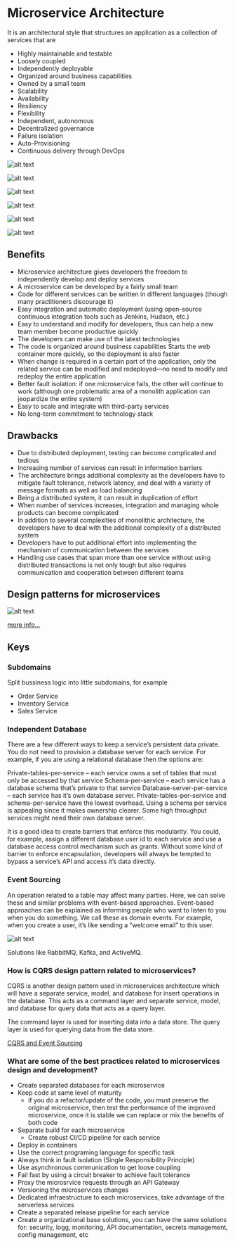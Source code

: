 # Microservice Architecture

It is an architectural style that structures an application as a collection of services that are

- Highly maintainable and testable
- Loosely coupled
- Independently deployable
- Organized around business capabilities
- Owned by a small team
- Scalability
- Availability
- Resiliency
- Flexibility
- Independent, autonomous
- Decentralized governance
- Failure isolation
- Auto-Provisioning
- Continuous delivery through DevOps

![alt text](https://microservices.io/i/Microservice_Architecture.png)

![alt text](https://www.researchgate.net/profile/Edwin-Forero-Garcia/publication/333432166/figure/fig3/AS:763582178398208@1559063586294/Microservices-architecture-Image-taken-from.ppm)

![alt text](https://feras.blog/wp-content/uploads/Microservices-Architecture.png)

![alt text](https://res.cloudinary.com/practicaldev/image/fetch/s--seen3BGm--/c_limit%2Cf_auto%2Cfl_progressive%2Cq_auto%2Cw_880/https://user-images.githubusercontent.com/2697570/49395813-cd094980-f737-11e8-9e9a-6c20db5720c4.jpg)

![alt text](https://docs.microsoft.com/es-es/azure/architecture/solution-ideas/media/dev-test-microservice.png)

![alt text](https://cloudmeloncom.files.wordpress.com/2019/12/ref-app.png?w=656&h=337)

## Benefits

- Microservice architecture gives developers the freedom to independently develop and deploy services
- A microservice can be developed by a fairly small team
- Code for different services can be written in different languages (though many practitioners discourage it)
- Easy integration and automatic deployment (using open-source continuous integration tools such as Jenkins, Hudson, etc.)
- Easy to understand and modify for developers, thus can help a new team member become productive quickly
- The developers can make use of the latest technologies
- The code is organized around business capabilities
Starts the web container more quickly, so the deployment is also faster
- When change is required in a certain part of the application, only the related service can be modified and redeployed—no need to modify and redeploy the entire application
- Better fault isolation: if one microservice fails, the other will continue to work (although one problematic area of a monolith application can jeopardize the entire system)
- Easy to scale and integrate with third-party services
- No long-term commitment to technology stack

## Drawbacks

- Due to distributed deployment, testing can become complicated and tedious
- Increasing number of services can result in information barriers
- The architecture brings additional complexity as the developers have to mitigate fault tolerance, network latency, and deal with a variety of message formats as well as load balancing
- Being a distributed system, it can result in duplication of effort
- When number of services increases, integration and managing whole products can become complicated
- In addition to several complexities of monolithic architecture, the developers have to deal with the additional complexity of a distributed system
- Developers have to put additional effort into implementing the mechanism of communication between the services
- Handling use cases that span more than one service without using distributed transactions is not only tough but also requires communication and cooperation between different teams

## Design patterns for microservices

![alt text](https://cdn-images-1.medium.com/max/800/1*CKSVv4WkS8Okx572rX45HA.png)

[more info...](https://dzone.com/articles/design-patterns-for-microservices-1)

## Keys

### Subdomains

Split bussiness logic into little subdomains, for example

- Order Service
- Inventory Service
- Sales Service

### Independent Database

There are a few different ways to keep a service’s persistent data private. You do not need to provision a database server for each service. For example, if you are using a relational database then the options are:

Private-tables-per-service – each service owns a set of tables that must only be accessed by that service
Schema-per-service – each service has a database schema that’s private to that service
Database-server-per-service – each service has it’s own database server.
Private-tables-per-service and schema-per-service have the lowest overhead. Using a schema per service is appealing since it makes ownership clearer. Some high throughput services might need their own database server.

It is a good idea to create barriers that enforce this modularity. You could, for example, assign a different database user id to each service and use a database access control mechanism such as grants. Without some kind of barrier to enforce encapsulation, developers will always be tempted to bypass a service’s API and access it’s data directly.

### Event Sourcing

An operation related to a table may affect many parties. Here, we can solve these and similar problems with event-based approaches. Event-based approaches can be explained as informing people who want to listen to you when you do something. We call these as domain events. For example, when you create a user, it’s like sending a “welcome email” to this user.

![alt text](https://miro.medium.com/max/700/1*2EOA4TPAxSbxfah1FCXtDg.png)

Solutions like RabbitMQ, Kafka, and ActiveMQ.

### How is CQRS design pattern related to microservices?

CQRS is another design pattern used in microservices architecture which will have a separate service, model, and database for insert operations in the database. This acts as a command layer and separate service, model, and database for query data that acts as a query layer.

The command layer is used for inserting data into a data store. The query layer is used for querying data from the data store.

[CQRS and Event Sourcing](https://dzone.com/articles/microservices-with-cqrs-and-event-sourcing)

### What are some of the best practices related to microservices design and development?

- Create separated databases for each microservice
- Keep code at same level of maturity
  - if you do a refactor/update of the code, you must preserve the original microservice, then test the performance of the improved microservice, once it is stable we can replace or mix the benefits of both code
- Separate build for each microservice
  - Create robust CI/CD pipeline for each service
- Deploy in containers
- Use the correct programing language for specific task
- Always think in fault isolation (Single Responsibility Principle)
- Use asynchronous communication to get loose coupling
- Fail fast by using a circuit breaker to achieve fault tolerance
- Proxy the microsrvice requests through an API Gateway
- Versioning the microservices changes
- Dedicated infraestructure to each microservices, take advantage of the serverless services
- Create a separated release pipeline for each service
- Create a organizational base solutions, you can have the same solutions for: security, logg, monitoring, API documentation, secrets management, config management, etc
